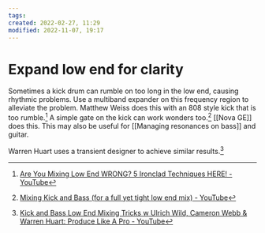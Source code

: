 ```yaml
---
tags: 
created: 2022-02-27, 11:29
modified: 2022-11-07, 19:17
---
```


# Expand low end for clarity
Sometimes a kick drum can rumble on too long in the low end, causing rhythmic problems. Use a multiband expander on this frequency region to alleviate the problem. Matthew Weiss does this with an 808 style kick that is too rumble.[^1] A simple gate on the kick can work wonders too.[^2] [[Nova GE]] does this. This may also be useful for [[Managing resonances on bass]] and guitar.

Warren Huart uses a transient designer to achieve similar results.[^3]

[^1]: [Are You Mixing Low End WRONG? 5 Ironclad Techniques HERE! - YouTube](https://youtu.be/KVU6fn7L3zU)
[^2]: [Mixing Kick and Bass (for a full yet tight low end mix) - YouTube](https://youtu.be/j0wMg3ZgItM)
[^3]: [Kick and Bass Low End Mixing Tricks w Ulrich Wild, Cameron Webb & Warren Huart: Produce Like A Pro - YouTube](https://youtu.be/8vG1-FMtOTs)